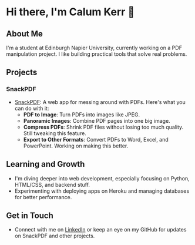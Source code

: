 # Hi there, I'm Calum Kerr 👋

## About Me

I'm a student at Edinburgh Napier University, currently working on a PDF manipulation project. I like building practical tools that solve real problems.

## Projects

### SnackPDF
- [SnackPDF](https://www.snackpdf.com/): A web app for messing around with PDFs. Here's what you can do with it:
  - **PDF to Image**: Turn PDFs into images like JPEG.
  - **Panoramic Images**: Combine PDF pages into one big image.
  - **Compress PDFs**: Shrink PDF files without losing too much quality. Still tweaking this feature.
  - **Export to Other Formats**: Convert PDFs to Word, Excel, and PowerPoint. Working on making this better.

## Learning and Growth

- I'm diving deeper into web development, especially focusing on Python, HTML/CSS, and backend stuff.
- Experimenting with deploying apps on Heroku and managing databases for better performance.

## Get in Touch

- Connect with me on [LinkedIn](www.linkedin.com/in/calum-x-kerr/) or keep an eye on my GitHub for updates on SnackPDF and other projects.
